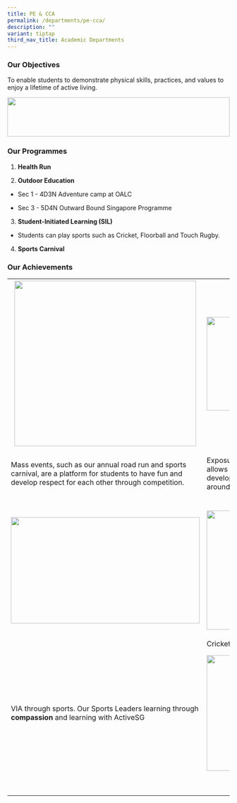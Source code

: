 ```yaml
---
title: PE & CCA
permalink: /departments/pe-cca/
description: ""
variant: tiptap
third_nav_title: Academic Departments
---
```

<h3><strong>Our Objectives</strong></h3>
<p>To enable students to demonstrate physical skills, practices, and values
to enjoy a lifetime of active living.&nbsp;</p>
<div class="isomer-image-wrapper">
<img style="width: 100%" height="89px;" width="647px;" src="https://lh7-us.googleusercontent.com/slidesz/AGV_vUci07TclT4wuB4EgSZ8NMmhEPg0QS-xBxMazl0Ai0DXdrq6ptar3Ok-I0KlIbaE93dQhH3smfy7M3mwc6LGYzAIPowzCgsbXkqAS--NQMZ1i1OlP_xIuXcKIeTfKomJFIqXinKdbinV596nA7Fn-gWO-X3FBiQ6=s2048?key=zsTXGgVDWAc4aZ25hKfEgg">
</div>
<h3><strong>Our Programmes</strong></h3>
<ol data-tight="true" class="tight">
<li>
<p><strong>Health Run&nbsp;</strong>
</p>
</li>
<li>
<p><strong>Outdoor Education&nbsp;</strong>
</p>
</li>
</ol>
<ul>
<li>
<p>Sec 1 - 4D3N Adventure camp at OALC</p>
</li>
<li>
<p>Sec 3 - 5D4N Outward Bound Singapore Programme&nbsp;</p>
</li>
</ul>
<ol start="3" data-tight="true" class="tight">
<li>
<p><strong>Student-Initiated Learning (SIL)&nbsp;</strong>
</p>
</li>
</ol>
<ul>
<li>
<p>Students can play sports such as Cricket, Floorball and Touch Rugby.</p>
</li>
</ul>
<ol start="4" data-tight="true" class="tight">
<li>
<p><strong>Sports Carnival</strong>
</p>
</li>
</ol>
<h3><strong>Our Achievements</strong></h3>
<table style="minWidth: 50px">
<colgroup>
<col>
<col>
</colgroup>
<tbody>
<tr>
<th rowspan="1" colspan="1">
<div class="isomer-image-wrapper">
<img style="width: 98%;" height="375px;" width="401px;" src="https://lh7-us.googleusercontent.com/slidesz/AGV_vUcxrXbZQcE_HK3b_Ap7TiMMy3NHnompQqOfxvRdFvL_l1XXvd2L2ngly68358pSpiWudVWVCHtYauIrgWWpEnKpAQSAb_eLkajkTNoFa5AKpC8Vyq3JaKsGg5Zzwno5Qp8Umqt7vR9P0wXVtARfVkBU8OnXyJUB=s2048?key=zsTXGgVDWAc4aZ25hKfEgg">
</div>
</th>
<th rowspan="1" colspan="1">
<div class="isomer-image-wrapper">
<img style="width: 100%" height="212px;" width="336px;" src="https://lh7-us.googleusercontent.com/slidesz/AGV_vUf11exjccUn5ZC74otlUiTbaYsI0-uVmgV6KjObfVf3GwN028W1l4VLyWAsSENCMCtPw6hBRWFycJpCvpyaYSRNs_brXOFShXyIs-Y88piVdVWFTiMQAmwNHUEpfAv4dYomyckS9QOK4GvDW40q0wbsQax2TETb=s2048?key=zsTXGgVDWAc4aZ25hKfEgg">
</div>
</th>
</tr>
<tr>
<td rowspan="1" colspan="1">
<p>Mass events, such as our annual road run and sports carnival, are a platform
for students to have fun and develop respect for each other through competition.</p>
</td>
<td rowspan="1" colspan="1">
<p>Exposure to the outdoors through camps allows our students to be more <strong>grateful </strong>and
develop <strong>compassion</strong> for the environment around them.</p>
</td>
</tr>
<tr>
<td rowspan="1" colspan="1">
<p></p>
</td>
<td rowspan="1" colspan="1">
<p></p>
</td>
</tr>
<tr>
<td rowspan="1" colspan="1">
<div class="isomer-image-wrapper">
<img style="width: 100%" height="241px;" width="428px;" src="https://lh7-us.googleusercontent.com/slidesz/AGV_vUfewDbb54dh6IhwVN2bAE7H9GY9yr3qOZzsfLWMvY0wrVfa6ogGAp6hH-2vkSD2o8xTjfJ3jOpyo4N6dLsa8zBc_DkpvRxSFDo5tM4sU0Iiwt28PDo3H-Az3IDCc3gEw8gO-A1gAGydis8wC0K4Lu_ljOb1bPGN=s2048?key=zsTXGgVDWAc4aZ25hKfEgg">
</div>
</td>
<td rowspan="1" colspan="1">
<div class="isomer-image-wrapper">
<img style="width: 100%" height="270px;" width="269px;" src="https://lh7-us.googleusercontent.com/slidesz/AGV_vUd8TZ83coRi0lZcWh-2Va8tyQFSrP8KiKs3DOWyVLpseycNUKwq0OHr-zrlAq4spUR1BCxCYVlbgxQMd3JVUe20G7mKnsqDTthATvwfBd7gthAuVZYRkCany1B0IbeYwPf1SVHI5rWeEvLQziXdm3KKfw62tpvc=s2048?key=zsTXGgVDWAc4aZ25hKfEgg">
</div>
</td>
</tr>
<tr>
<td rowspan="1" colspan="1">
<p>VIA through sports. Our Sports Leaders learning through <strong>compassion </strong>and
learning with ActiveSG</p>
<p></p>
</td>
<td rowspan="1" colspan="1">
<p>Cricket SIL featured in the Straits Times</p>
<div class="isomer-image-wrapper">
<img style="width: 100%" height="262px;" width="350px;" src="https://lh7-us.googleusercontent.com/slidesz/AGV_vUeGGxIfi8nR6apqhPyVxoZCScdUJnb7yUZaDCppmHTJyCq8LfXbagkQ4hCwvvWoD5nRTw_K5ERbuIEd_3mwypqI-EDhkkl7lUYLZ75ZbQyqWi5h8-AvHsUk9ztZpQj_-POfAQiE9iRYOfJEYgvUW1YOpNoPFMV_=s2048?key=zsTXGgVDWAc4aZ25hKfEgg">
</div>
<p>
<br>
</p>
</td>
</tr>
</tbody>
</table>
<p></p>